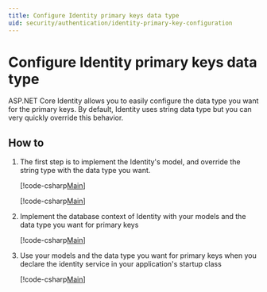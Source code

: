 ```yaml
---
title: Configure Identity primary keys data type
uid: security/authentication/identity-primary-key-configuration
---
```

# Configure Identity primary keys data type

ASP.NET Core Identity allows you to easily configure the data type you want for the primary keys. By default, Identity uses string data type but you can very quickly override this behavior.

## How to

1.  The first step is to implement the Identity's model, and override the string type with the data type you want.

    [!code-csharp[Main](identity/sample/src/ASPET-IdentityDemo-PrimaryKeysConfig/Models/ApplicationUser.cs?highlight=4-6&range=7-13)]

    [!code-csharp[Main](identity/sample/src/ASPET-IdentityDemo-PrimaryKeysConfig/Models/ApplicationRole.cs?highlight=3-5&range=7-12)]
	
2.  Implement the database context of Identity with your models and the data type you want for primary keys

    [!code-csharp[Main](identity/sample/src/ASPET-IdentityDemo-PrimaryKeysConfig/Data/ApplicationDbContext.cs?highlight=3&range=9-26)]
	
3.  Use your models and the data type you want for primary keys when you declare the identity service in your application's startup class

    [!code-csharp[Main](identity/sample/src/ASPET-IdentityDemo-PrimaryKeysConfig/Startup.cs?highlight=9-11&range=39-79)]
